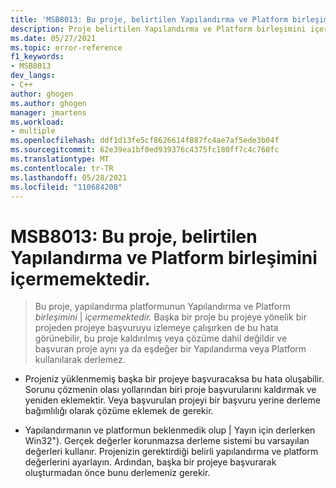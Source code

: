 ```yaml
---
title: 'MSB8013: Bu proje, belirtilen Yapılandırma ve Platform birleşimini içermemektedir.'
description: Proje belirtilen Yapılandırma ve Platform birleşimini içermezse MSB8013 hatası oluşur.
ms.date: 05/27/2021
ms.topic: error-reference
f1_keywords:
- MSB8013
dev_langs:
- C++
author: ghogen
ms.author: ghogen
manager: jmartens
ms.workload:
- multiple
ms.openlocfilehash: ddf1d13fe5cf8626614f887fc4ae7af5ede3b04f
ms.sourcegitcommit: 62e39ea1bf0ed939376c4375fc180ff7c4c760fc
ms.translationtype: MT
ms.contentlocale: tr-TR
ms.lasthandoff: 05/28/2021
ms.locfileid: "110684208"
---
```

# <a name="msb8013-this-project-doesnt-contain-the-configuration-and-platform-combination-specified"></a>MSB8013: Bu proje, belirtilen Yapılandırma ve Platform birleşimini içermemektedir.

> Bu proje, yapılandırma platformunun Yapılandırma ve Platform *birleşimini* &vert; *içermemektedir.* Başka bir proje bu projeye yönelik bir projeden projeye başvuruyu izlemeye çalışırken de bu hata görünebilir, bu proje kaldırılmış veya çözüme dahil değildir ve başvuran proje aynı ya da eşdeğer bir Yapılandırma veya Platform kullanılarak derlemez.

- Projeniz yüklenmemiş başka bir projeye başvuracaksa bu hata oluşabilir. Sorunu çözmenin olası yollarından biri proje başvurularını kaldırmak ve yeniden eklemektir. Veya başvurulan projeyi bir başvuru yerine derleme bağımlılığı olarak çözüme eklemek de gerekir.

- Yapılandırmanın ve platformun beklenmedik olup | Yayın için derlerken Win32"). Gerçek değerler korunmazsa derleme sistemi bu varsayılan değerleri kullanır. Projenizin gerektirdiği belirli yapılandırma ve platform değerlerini ayarlayın. Ardından, başka bir projeye başvurarak oluşturmadan önce bunu derlemeniz gerekir.
